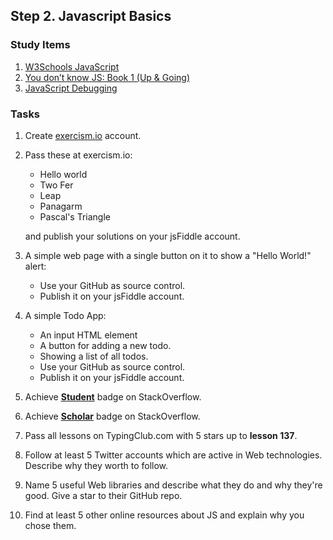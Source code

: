 ## Step 2. Javascript Basics


### Study Items  <!-- omit in toc -->
1. [W3Schools JavaScript](https://www.w3schools.com/js/default.asp)
2. [You don’t know JS: Book 1 (Up & Going)](https://github.com/getify/You-Dont-Know-JS/blob/1st-ed/up%20&%20going/README.md#you-dont-know-js-up--going)
3. [JavaScript Debugging](https://link.medium.com/YRBvjadl3X)

### Tasks  <!-- omit in toc -->

1. Create [exercism.io](https://exercism.io/) account.
2. Pass these at exercism.io:
   - Hello world
   - Two Fer
   - Leap
   - Panagarm
   - Pascal's Triangle
   
   and publish your solutions on your jsFiddle account.
3. A simple web page with a single button on it to show a "Hello World!" alert:
   - Use your GitHub as source control.
   - Publish it on your jsFiddle account.
4. A simple Todo App: 
   - An input HTML element
   - A button for adding a new todo.
   - Showing a list of all todos.
   - Use your GitHub as source control.
   - Publish it on your jsFiddle account.
5. Achieve [**Student**](https://stackoverflow.com/help/badges/2/student) badge on StackOverflow.
6. Achieve [**Scholar**](https://stackoverflow.com/help/badges/10/scholar) badge on StackOverflow.
7. Pass all lessons on TypingClub.com with 5 stars up to **lesson 137**.
8. Follow at least 5 Twitter accounts which are active in Web technologies. Describe why they worth to follow.
9. Name 5 useful Web libraries and describe what they do and why they're good. Give a star to their GitHub repo.
10. Find at least 5 other online resources about JS and explain why you chose them.

